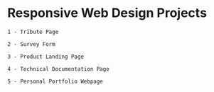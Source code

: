 # Responsive Web Design Projects

    1 - Tribute Page

    2 - Survey Form

    3 - Product Landing Page

    4 - Technical Documentation Page

    5 - Personal Portfolio Webpage